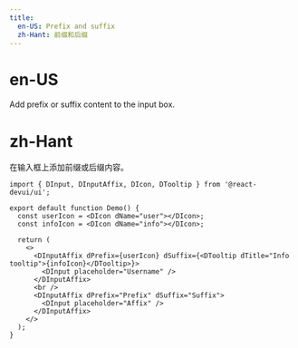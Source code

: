 ```yaml
---
title:
  en-US: Prefix and suffix
  zh-Hant: 前缀和后缀
---
```


# en-US

Add prefix or suffix content to the input box.

# zh-Hant

在输入框上添加前缀或后缀内容。

```tsx
import { DInput, DInputAffix, DIcon, DTooltip } from '@react-devui/ui';

export default function Demo() {
  const userIcon = <DIcon dName="user"></DIcon>;
  const infoIcon = <DIcon dName="info"></DIcon>;

  return (
    <>
      <DInputAffix dPrefix={userIcon} dSuffix={<DTooltip dTitle="Info tooltip">{infoIcon}</DTooltip>}>
        <DInput placeholder="Username" />
      </DInputAffix>
      <br />
      <DInputAffix dPrefix="Prefix" dSuffix="Suffix">
        <DInput placeholder="Affix" />
      </DInputAffix>
    </>
  );
}
```
